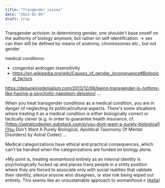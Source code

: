 ```yaml
---
title: "Trangender issues"
date: "2023-01-05"
draft: true
---
```


Transgender activism: In determining gender, one shouldn't base onself on the authority of biology anymore, but rather on self-identification. 
-> sex can then still be defined by means of anatomy, chromosomes etc., but not gender 

medical conditions:
- congenital androgen insensitivity
- https://en.wikipedia.org/wiki/Causes_of_gender_incongruence#Biological_factors

https://debunkingdenialism.com/2013/12/06/being-transgender-is-nothing-like-having-a-psychotic-napoleon-delusion/
...

When you treat transgender conditions as a medical condition, you are in danger of neglecting its political/cultural aspects. There's some situations where treating it as a medical condition is either biologically correct or tactically clever (e.g. in order to guarantee health insurance, cf. [https://astralcodexten.substack.com/p/you-dont-want-a-purely-biological](You Don't Want A Purely Biological, Apolitical Taxonomy Of Mental Disorders) by Astral Codex)
...

Medical categorizations have ethical and practical consequences, which can't be handled when the categorizations are funded on biology alone.

»My point is, treating womanhood entirely as an internal identity is psychologically fucked up and places trans people in a shitty position where they are forced to associate only with social realities that validate their identity, silence anyone who disagrees, or else risk being wiped out entirely. This seems like an unsustainable approach to womanhood.« ([Aella](https://aella.substack.com/p/what-a-woman-is))